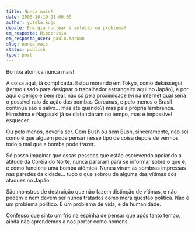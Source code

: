 ```yaml
---
title: Nunca mais!
date: 2006-10-10 21:00:00
author: yutaka.kujo
debate: Energia nuclear é solução ou problema?
em_resposta: Hipocrisia
em_resposta_user: paulo.markun
slug: nunca-mais
status: publish 
type: post
---
```


Bomba atomica nunca mais!


A coisa aqui, tá complicada. Estou morando em Tokyo, como dekassegui (termo usado para designar o trabalhador estrangeiro aqui no Japão), e por aqui o perigo é bem real, não só pela proximidade (vi na internet qual seria o possível raio de ação das bombas Coreanas, e pelo menos o Brasil continua são e salvo... mas até quando?) mas pela própria lembrança. Hiroshima e Nagasaki já se distanciaram no tempo, mas é impossivel esquecer.


Ou pelo menos, deveria ser. Com Bush ou sem Bush, sinceramente, não sei como é que alguem pode pensar nesse tipo de coisa depois de vermos todo o mal que a bomba pode trazer.


Só posso imaginar que essas pessoas que estão escrevendo apoiando a atitude da Coréia do Norte, nunca pararam para se informar sobre o que é, e como funciona uma bomba atômica. Nunca viram as sombras impressas nas paredes da cidade... tudo o que sobrou de alguma das vítimas dos ataques no Japão.


São monstros de destruição que não fazem distinção de vítimas, e não podem e nem devem ser nunca tratados como mera questão política. Não é um problema político. É um problema de vida, e de humanidade.


Confesso que sinto um frio na espinha de pensar que após tanto tempo, ainda não aprendemos a nos portar como homens.


